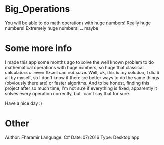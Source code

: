 # Big_Operations
You will be able to do math operations with huge numbers! Really huge numbers! Extremely huge numbers! ... maybe

# Some more info
I made this app some months ago to solve the well known problem to do mathematical operations with huge numbers, so huge that classical calculators or even Excell can not solve.
Well, ok, this is my solution, I did it all by myself, so I don't know if there are better ways to do the same things (obviously there are) or faster algoritms. And to be honest, finding this project after so much time, I'm not sure if everything is fixed, apparently it solves every operation correctly, but I can't say that for sure.

Have a nice day :)

# Other
Author:		Fharamir
Language:	C#
Date:		  07/2016
Type:		  Desktop app
